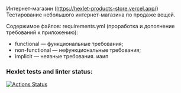 Интернет-магазин (https://hexlet-products-store.vercel.app/)
Тестирование небольшого интернет-магазина по продаже вещей.

Содержимое файлов:
requirements.yml (проработка и дополнение требований к приложению):
* functional — функциональные требования;
* non-functional — нефункциональные требования;
* implicit — неявные требования.
иаип

### Hexlet tests and linter status:
[![Actions Status](https://github.com/ValeriaStroeva/qa-engineer-project-84/workflows/hexlet-check/badge.svg)](https://github.com/ValeriaStroeva/qa-engineer-project-84/actions)

